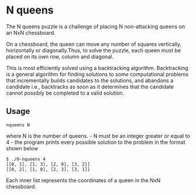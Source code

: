 # N queens

The N queens puzzle is a challenge of placing N non-attacking queens on an NxN chessboard.

On a chessboard, the queen can move any number of squares vertically, horizontally
or diagonally.Thus, to solve the puzzle, each queen must be placed on its own
row, column and diagonal.

This is most efficiently solved using a backtracking algorithm. Backtracking is
a general algorithm for finding solutions to some computational problems that
incrementally builds candidates to the solutions, and abandons a candidate i.e.,
backtracks as soon as it determines that the candidate cannot possibly be completed
to a valid solution.

## Usage

```nqueens N```

where N is the number of queens.
      - N must be an integer greater or equal to 4
      - the program prints every possible solution to the problem in the format
        shown below

```
$ ./0-nqueens 4
[[0, 1], [1, 3], [2, 0], [3, 2]]
[[0, 2], [1, 0], [2, 3], [3, 1]]
```

Each inner list represents the coordinates of a queen in the NxN chessboard.